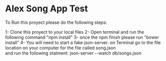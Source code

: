 Alex Song App Test
==================

To Run this proyect please do the following steps:

1- Clone this proyect to your local files
2- Open terminal and run the following command "npm install"
3- once the npm finish please run "bower install"
4- You will need to start a fake json-server. on Terminal go to the file location on your computer for the file called song.json  
and run the following statment: json-server --watch db/songs.json




